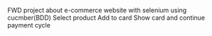 FWD project about e-commerce website with selenium using cucmber(BDD)
Select product 
Add to card 
Show card and continue payment cycle
